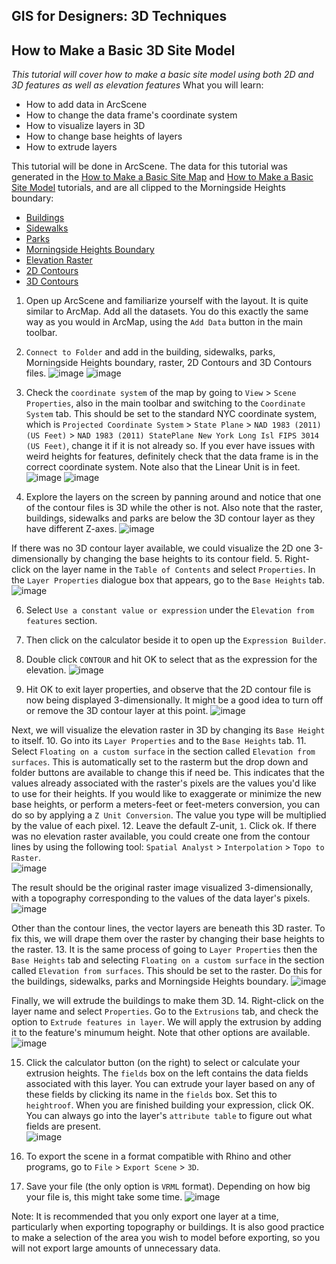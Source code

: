 ## GIS for Designers: 3D Techniques
**How to Make a Basic 3D Site Model**
----
*This tutorial will cover how to make a basic site model using both 2D and 3D features as well as elevation features*
What you will learn:
* How to add data in ArcScene
* How to change the data frame's coordinate system
* How to visualize layers in 3D
* How to change base heights of layers
* How to extrude layers

This tutorial will be done in ArcScene. The data for this tutorial was generated in the [How to Make a Basic Site Map](xxx) and [How to Make a Basic Site Model](xxx) tutorials, and are all clipped to the Morningside Heights boundary:
* [Buildings](data/buildings_mh.zip)
* [Sidewalks](data/sidewalks_mh.zip)
* [Parks](data/parks_mh.zip)
* [Morningside Heights Boundary](data/mh.zip)
* [Elevation Raster](data/raster_mh.zip)
* [2D Contours](data/contour_mh.zip)
* [3D Contours](data/contour2ft_mh_3D.zip)

1. Open up ArcScene and familiarize yourself with the layout. It is quite similar to ArcMap. Add all the datasets. You do this exactly the same way as you would in ArcMap, using the `Add Data` button in the main toolbar. 
2. `Connect to Folder` and add in the building, sidewalks, parks, Morningside Heights boundary, raster, 2D Contours and 3D Contours files.
![image](images/t4-01.JPG)
![image](images/t4-02.JPG)

3. Check the `coordinate system` of the map by going to `View` > `Scene Properties`, also in the main toolbar and switching to the `Coordinate System` tab. This should be set to the standard NYC coordinate system, which is `Projected Coordinate System` > `State Plane` > `NAD 1983 (2011) (US Feet)` > `NAD 1983 (2011) StatePlane New York Long Isl FIPS 3014 (US Feet)`, change it if it is not already so. 
If you ever have issues with weird heights for features, definitely check that the data frame is in the correct coordinate system. Note also that the Linear Unit is in feet.
![image](images/t4-03.JPG)
![image](images/t4-04.JPG)

4. Explore the layers on the screen by panning around and notice that one of the contour files is 3D while the other is not. Also note that the raster, buildings, sidewalks and parks are below the 3D contour layer as they have different Z-axes.
![image](images/t4-05.JPG)

If there was no 3D contour layer available, we could visualize the 2D one 3-dimensionally by changing the base heights to its contour field. 
5. Right-click on the layer name in the `Table of Contents` and select `Properties`. In the `Layer Properties` dialogue box that appears, go to the `Base Heights` tab. 
![image](images/t4-06.JPG)

6. Select `Use a constant value or expression` under the `Elevation from features` section. 
7. Then click on the calculator beside it to open up the `Expression Builder`. 
8. Double click `CONTOUR` and hit OK to select that as the expression for the elevation. 
![image](images/t4-07.JPG)

9. Hit OK to exit layer properties, and observe that the 2D contour file is now being displayed 3-dimensionally. It might be a good idea to turn off or remove the 3D contour layer at this point. 
![image](images/t4-08.JPG)

Next, we will visualize the elevation raster in 3D by changing its `Base Height` to itself. 
10. Go into its `Layer Properties` and to the `Base Heights` tab. 
11. Select `Floating on a custom surface` in the section called `Elevation from surfaces`. 
This is automatically set to the rasterm but the drop down and folder buttons are available to change this if need be. This indicates that the values already associated with the raster's pixels are the values you'd like to use for their heights. If you would like to exaggerate or minimize the new base heights, or perform a meters-feet or feet-meters conversion, you can do so by applying a `Z Unit Conversion`. The value you type will be multiplied by the value of each pixel. 
12. Leave the default Z-unit, `1`. Click ok.
If there was no elevation raster available, you could create one from the contour lines by using the following tool: `Spatial Analyst` > `Interpolation` > `Topo to Raster`.  
![image](images/t4-09.JPG)

The result should be the original raster image visualized 3-dimensionally, with a topography corresponding to the values of the data layer's pixels. 
![image](images/t4-10.JPG)

Other than the contour lines, the vector layers are beneath this 3D raster. To fix this, we will drape them over the raster by changing their base heights to the raster.
13. It is the same process of going to `Layer Properties` then the `Base Heights` tab and selecting `Floating on a custom surface` in the section called `Elevation from surfaces`. This should be set to the raster. Do this for the buildings, sidewalks, parks and Morningside Heights boundary.
![image](images/t4-11.JPG)

Finally, we will extrude the buildings to make them 3D. 
14. Right-click on the layer name and select `Properties`. Go to the `Extrusions` tab, and check the option to `Extrude features in layer`. We will apply the extrusion by adding it to the feature's minumum height. Note that other options are available.
![image](images/t4-12.JPG)

15. Click the calculator button (on the right) to select or calculate your extrusion heights. The `fields` box on the left contains the data fields associated with this layer. You can extrude your layer based on any of these fields by clicking its name in the `fields` box. Set this to `heightroof`. When you are finished building your expression, click OK. You can always go into the layer's `attribute table` to figure out what fields are present.  
![image](images/t4-13.JPG)

16. To export the scene in a format compatible with Rhino and other programs, go to `File` > `Export Scene` > `3D`. 
17. Save your file (the only option is `VRML` format). Depending on how big your file is, this might take some time.
![image](images/t4-14.JPG)

Note: It is recommended that you only export one layer at a time, particularly when exporting topography or buildings. It is also good practice to make a selection of the area you wish to model before exporting, so you will not export large amounts of unnecessary data.
